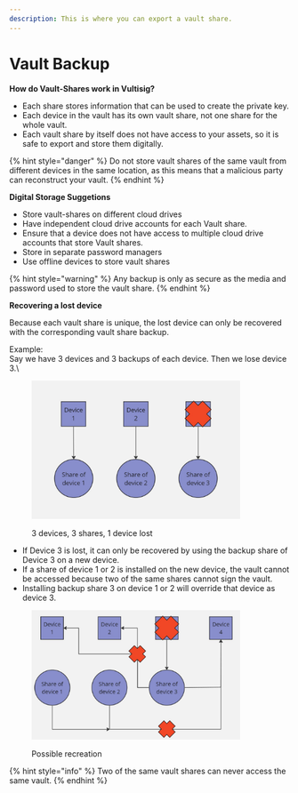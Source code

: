 ```yaml
---
description: This is where you can export a vault share.
---
```


# Vault Backup

**How do Vault-Shares work in Vultisig?**

* Each share stores information that can be used to create the private key.
* &#x20;Each device in the vault has its own vault share, not one share for the whole vault.&#x20;
* Each vault share by itself does not have access to your assets, so it is safe to export and store them digitally.

{% hint style="danger" %}
Do not store vault shares of the same vault from different devices in the same location, as this means that a malicious party can reconstruct your vault.
{% endhint %}

**Digital Storage Suggetions**

* Store vault-shares on different cloud drives
* Have independent cloud drive accounts for each Vault share.
* Ensure that a device does not have access to multiple cloud drive accounts that store Vault shares.
* Store in separate password managers
* Use offline devices to store vault shares

{% hint style="warning" %}
Any backup is only as secure as the media and password used to store the vault share.
{% endhint %}

**Recovering a lost device**

Because each vault share is unique, the lost device can only be recovered with the corresponding vault share backup.

Example:\
Say we have 3 devices and 3 backups of each device. Then we lose device 3.\


<figure><img src="../../.gitbook/assets/reconstruct 1.jpg" alt="" width="375"><figcaption><p>3 devices, 3 shares, 1 device lost</p></figcaption></figure>

* If Device 3 is lost, it can only be recovered by using the backup share of Device 3 on a new device.
* If a share of device 1 or 2 is installed on the new device, the vault cannot be accessed because two of the same shares cannot sign the vault.
* Installing backup share 3 on device 1 or 2 will override that device as device 3.

<figure><img src="../../.gitbook/assets/reconstruct 2.jpg" alt="" width="375"><figcaption><p>Possible recreation</p></figcaption></figure>

{% hint style="info" %}
Two of the same vault shares can never access the same vault.
{% endhint %}
